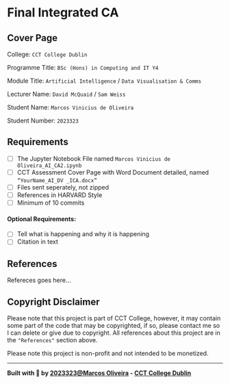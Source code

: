 # Final Integrated CA

## Cover Page
College: `CCT College Dublin`

Programme Title:	`BSc (Hons) in Computing and IT Y4`

Module Title: `Artificial Intelligence` / `Data Visualisation & Comms`

Lecturer Name: `David McQuaid` / `Sam Weiss`

Student Name: `Marcos Vinicius de Oliveira`

Student Number: `2023323`

## Requirements
- [ ] The Jupyter Notebook File named `Marcos Vinicius de Oliveira_AI_CA2.ipynb`
- [ ] CCT Assessment Cover Page with Word Document detailed, named `“YourName_AI_DV _ICA.docx”`
- [ ] Files sent seperately, not zipped
- [ ] References in HARVARD Style
- [ ] Minimum of 10 commits

#### Optional Requirements:
- [ ] Tell what is happening and why it is happening 
- [ ] Citation in text

## References
Refereces goes here...

## Copyright Disclaimer
Please note that this project is part of CCT College, however, it may contain some part of the code that may be copyrighted, if so, please contact me so I can delete or give due to copyright. All references about this project are in the `"References"` section above.

Please note this project is non-profit and not intended to be monetized.

---

<strong>Built with 💙 by [2023323@Marcos Oliveira](https://www.linkedin.com/in/pgmarcosoliveira/) - [CCT College Dublin](https://www.cct.ie/)</strong>